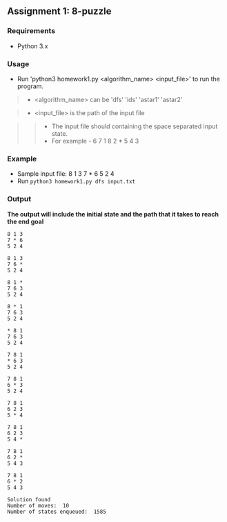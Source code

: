 ## Assignment 1: 8-puzzle

### Requirements

* Python 3.x

### Usage

* Run 'python3 homework1.py \<algorithm_name\> \<input_file\>' to run the program.

> * \<algorithm_name\> can be 'dfs' 'ids' 'astar1' 'astar2'

> * \<input_file\> is the path of the input file

>> * The input file should containing the space separated input state.
>> * For example - 6 7 1 8 2 * 5 4 3

### Example

* Sample input file: 8 1 3 7 * 6 5 2 4
* Run `python3 homework1.py dfs input.txt`

### Output

**The output will include the initial state and the path that it takes to reach the end goal**
```text
8 1 3
7 * 6
5 2 4

8 1 3
7 6 *
5 2 4

8 1 *
7 6 3
5 2 4

8 * 1
7 6 3
5 2 4

* 8 1
7 6 3
5 2 4

7 8 1
* 6 3
5 2 4

7 8 1
6 * 3
5 2 4

7 8 1
6 2 3
5 * 4

7 8 1
6 2 3
5 4 *

7 8 1
6 2 *
5 4 3

7 8 1
6 * 2
5 4 3

Solution found
Number of moves:  10
Number of states enqueued:  1585
```